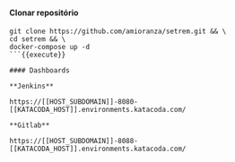 #### Clonar repositório

```
git clone https://github.com/amioranza/setrem.git && \
cd setrem && \
docker-compose up -d
```{{execute}}

#### Dashboards

**Jenkins**

https://[[HOST_SUBDOMAIN]]-8080-[[KATACODA_HOST]].environments.katacoda.com/

**Gitlab**

https://[[HOST_SUBDOMAIN]]-8088-[[KATACODA_HOST]].environments.katacoda.com/